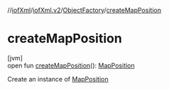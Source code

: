 //[iofXml](../../../index.md)/[iofXml.v2](../index.md)/[ObjectFactory](index.md)/[createMapPosition](create-map-position.md)

# createMapPosition

[jvm]\
open fun [createMapPosition](create-map-position.md)(): [MapPosition](../-map-position/index.md)

Create an instance of [MapPosition](../-map-position/index.md)
